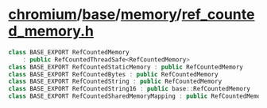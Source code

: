 # [chromium](https://github.com/chromium/chromium)/[base](https://github.com/chromium/chromium/tree/master/base)/[memory](https://github.com/chromium/chromium/tree/master/base/memory)/**[ref_counted_memory.h](https://github.com/chromium/chromium/blob/master/base/memory/ref_counted_memory.h)**

```c++
class BASE_EXPORT RefCountedMemory
    : public RefCountedThreadSafe<RefCountedMemory> 
class BASE_EXPORT RefCountedStaticMemory : public RefCountedMemory
class BASE_EXPORT RefCountedBytes : public RefCountedMemory
class BASE_EXPORT RefCountedString : public RefCountedMemory
class BASE_EXPORT RefCountedString16 : public base::RefCountedMemory 
class BASE_EXPORT RefCountedSharedMemoryMapping : public RefCountedMemory
```

